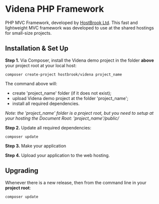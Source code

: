 # Videna PHP Framework

PHP MVC Framework, developed by [HostBrook Ltd](https://hostbrook.com).
This fast and lightweight MVC framework was developed to use at the shared hostings for small-size projects.

## Installation & Set Up

**Step 1.** Via Composer, install the Videna demo project in the folder **above** your project root at your local host:
```shell
composer create-project hostbrook/videna project_name
```
The command above will:
- create 'project_name' folder (if it does not exist);
- upload Videna demo project at the folder 'project_name';
- install all required dependencies.

_Note: the 'project_name' folder is a project root, but you need to setup at your hosting the Document Root: 'project_name'/public/_

**Step 2.** Update all required dependencies:
```shell
composer update
```

**Step 3.** Make your application

**Step 4.** Upload your application to the web hosting.

## Upgrading

Whenever there is a new release, then from the command line in your **project root**:

```shell
composer update
```